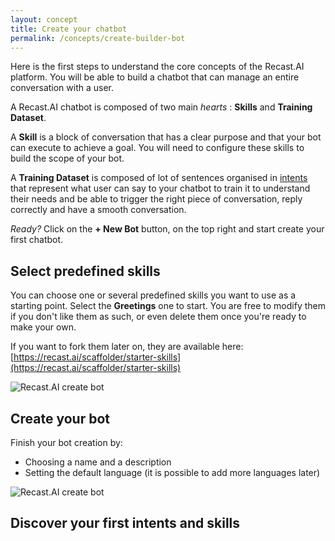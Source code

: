 ```yaml
---
layout: concept
title: Create your chatbot
permalink: /concepts/create-builder-bot
---
```


Here is the first steps to understand the core concepts of the Recast.AI platform. You will be able to build a chatbot that can manage an entire conversation with a user.

A Recast.AI chatbot is composed of two main *hearts* : **Skills** and **Training Dataset**.

A **Skill** is a block of conversation that has a clear purpose and that your bot can execute to achieve a goal. You will need to configure these skills to build the scope of your bot.

A **Training Dataset** is composed of lot of sentences organised in [intents](https://recastai.github.io/docs/concepts/intent) that represent what user can say to your chatbot to train it to understand their needs and be able to trigger the right piece of conversation, reply correctly and have a smooth conversation.

*Ready?* Click on the **+ New Bot** button, on the top right and start create your first chatbot.

## Select predefined skills

You can choose one or several predefined skills you want to use as a starting point. Select the **Greetings** one to start.
You are free to modify them if you don't like them as such, or even delete them once you're ready to make your own.

If you want to fork them later on, they are available here: [https://recast.ai/scaffolder/starter-skills](https://recast.ai/scaffolder/starter-skills)

![Recast.AI create bot](https://cdn.recast.ai/man/introduction/predefined-skills.png)

## Create your bot

Finish your bot creation by:
* Choosing a name and a description
* Setting the default language (it is possible to add more languages later)

![Recast.AI create bot](https://cdn.recast.ai/man/recast-ai-create-builder-3-body.png)

## Discover your first intents and skills



